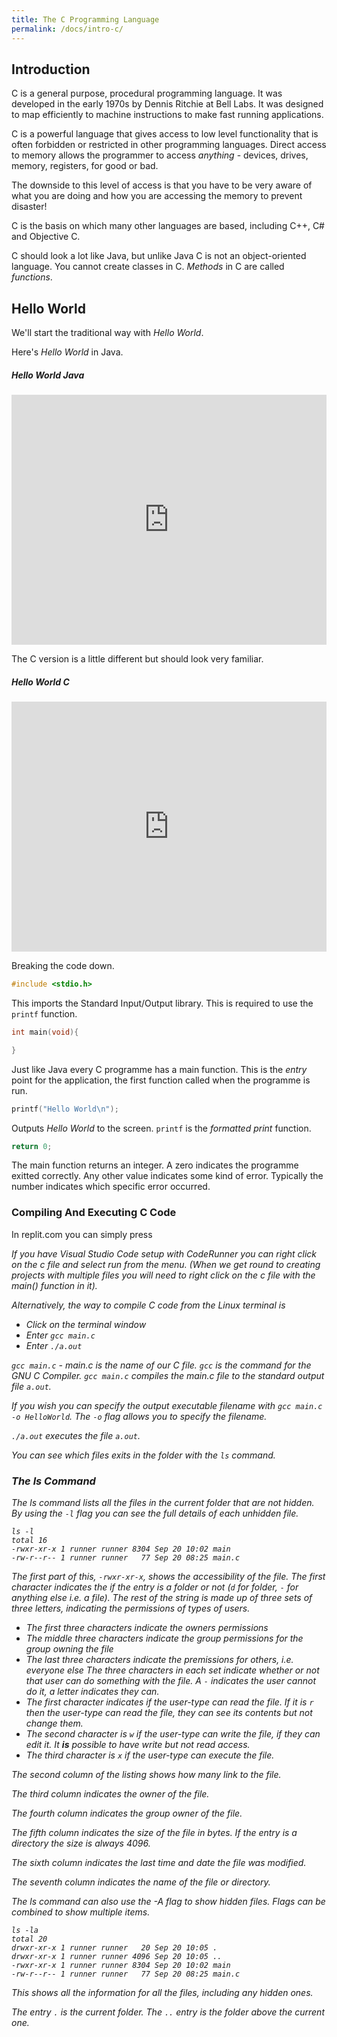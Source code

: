 ```yaml
---
title: The C Programming Language
permalink: /docs/intro-c/
---
```


## Introduction

C is a general purpose, procedural programming language. It was developed in the early 1970s by Dennis Ritchie at Bell Labs. 
It was designed to map efficiently to machine instructions to make fast running applications.  

C is a powerful language that gives access to low level functionality that is often forbidden or restricted in other programming languages. Direct access to memory allows the programmer to access *anything* - devices, drives, memory, registers, for good or bad. 

The downside to this level of access is that you have to be very aware of what you are doing and how you are accessing the memory to prevent disaster!

C is the basis on which many other languages are based, including C++, C# and Objective C.

C should look a lot like Java, but unlike Java C is not an object-oriented language. You cannot create classes in C. *Methods* in C are called *functions*.  

## Hello World

We'll start the traditional way with *Hello World*.  

Here's *Hello World* in Java.

##### Hello World Java
 <iframe title="Hello World in Java" height="400px" width="100%" src="https://replit.com/@andyguest/JavaHelloWorld?lite=true" scrolling="no" frameborder="no" allowtransparency="true" allowfullscreen="true" sandbox="allow-forms allow-pointer-lock allow-popups allow-same-origin allow-scripts allow-modals"></iframe>  

The C version is a little different but should look very familiar.  

##### Hello World C
 <iframe title="Hello World in C" height="400px" width="100%" src="https://replit.com/@andyguest/HelloWorld?lite=true" scrolling="no" frameborder="no" allowtransparency="true" allowfullscreen="true" sandbox="allow-forms allow-pointer-lock allow-popups allow-same-origin allow-scripts allow-modals"></iframe>  

Breaking the code down.  

<div class="row">
  <div class="col-md-6" markdown="1">  

```c
#include <stdio.h>
```  

  </div>
  <div class="col-md-6" markdown="1">  

This imports the Standard Input/Output library. This is required to use the ```printf``` function.  
  
  </div>
</div>

<div class="row">
  <div class="col-md-6" markdown="1">  

```c
int main(void){

}
```   
  
  </div>
  <div class="col-md-6" markdown="1">  

Just like Java every C programme has a main function. This is the *entry* point for the application, the first function called when the programme is run.  
  
  </div>
</div>

<div class="row">
  <div class="col-md-6" markdown="1">  

```c
printf("Hello World\n");
```   
  
  </div>
  <div class="col-md-6" markdown="1">  

Outputs *Hello World* to the screen. ```printf``` is the *formatted print* function.  
  
  </div>
</div>

<div class="row">
  <div class="col-md-6" markdown="1">  

```c
return 0;
```   
  
  </div>
  <div class="col-md-6" markdown="1">  

The main function returns an integer. A zero indicates the programme exitted correctly. Any other value indicates some kind of error. Typically the number indicates which specific error occurred.
  
  </div>
</div>

### Compiling And Executing C Code

In replit.com you can simply press <i class="fa fa-play" aria-hidden="true">  

If you have Visual Studio Code setup with CodeRunner you can right click on the c file and select run from the menu.  (When we get round to creating projects with multiple files you will need to right click on the c file with the main() function in it).

Alternatively, the way to compile C code from the Linux terminal is  
* Click on the terminal window
* Enter ```gcc main.c```
* Enter ```./a.out```

```gcc main.c``` - main.c is the name of our C file. ```gcc``` is the command for the GNU C Compiler. ```gcc main.c``` compiles the main.c file to the standard output file ```a.out```.  

If you wish you can specify the output executable filename with ```gcc main.c -o HelloWorld```. The ```-o``` flag allows you to specify the filename.  

```./a.out``` executes the file ```a.out```.  

You can see which files exits in the folder with the `ls` command.  

### The *ls* Command

The ls command lists all the files in the current folder that are not hidden.  
By using the `-l` flag you can see the full details of each unhidden file.

```console
ls -l
total 16
-rwxr-xr-x 1 runner runner 8304 Sep 20 10:02 main
-rw-r--r-- 1 runner runner   77 Sep 20 08:25 main.c
```  
The first part of this, `-rwxr-xr-x`, shows the accessibility of the file. The first character indicates the if the entry is a folder or not (`d` for folder, `-` for anything else i.e. a file). The rest of the string is made up of three sets of three letters, indicating the permissions of types of users.
* The first three characters indicate the *owners* permissions
* The middle three characters indicate the *group* permissions for the group owning the file
* The last three characters indicate the premissions for *others*, i.e. everyone else
The three characters in each set indicate whether or not that user can do something with the file. A `-` indicates the user cannot do it, a letter indicates they can.  
* The first character indicates if the user-type can read the file. If it is `r` then the user-type can read the file, they can see its contents but not change them. 
* The second character is `w` if the user-type can write the file, if they can edit it. It **is** possible to have write but not read access.
* The third character is `x` if the user-type can execute the file.

The second column of the listing shows how many link to the file.  

The third column indicates the *owner* of the file.  

The fourth column indicates the *group owner* of the file.

The fifth column indicates the size of the file in bytes. If the entry is a directory the size is always 4096.

The sixth column indicates the last time and date the file was modified.  

The seventh column indicates the name of the file or directory.  

The ls command can also use the -A flag to show hidden files. Flags can be combined to show multiple items.

```console
ls -la
total 20
drwxr-xr-x 1 runner runner   20 Sep 20 10:05 .
drwxr-xr-x 1 runner runner 4096 Sep 20 10:05 ..
-rwxr-xr-x 1 runner runner 8304 Sep 20 10:02 main
-rw-r--r-- 1 runner runner   77 Sep 20 08:25 main.c
```

This shows all the information for all the files, including any hidden ones.  

The entry `.` is the current folder. The `..` entry is the folder above the current one.  


